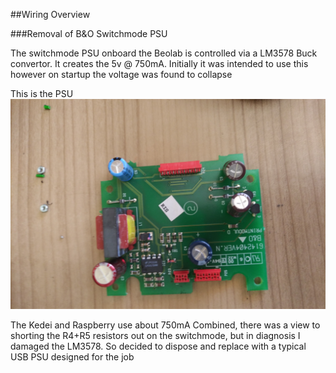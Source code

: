 ##Wiring Overview

###Removal of B&O Switchmode PSU

The switchmode PSU onboard the Beolab is controlled via a LM3578 Buck convertor. It creates the 5v @ 750mA. Initially it was intended to use this however on startup the voltage was found to collapse

This is the PSU
![Alt text](./images/psu.jpg?raw=true "PSU")

The Kedei and Raspberry use about 750mA Combined, there was a view to shorting the R4+R5 resistors out on the switchmode, but in diagnosis I damaged the LM3578. So decided to dispose and replace with a typical USB PSU designed for the job

